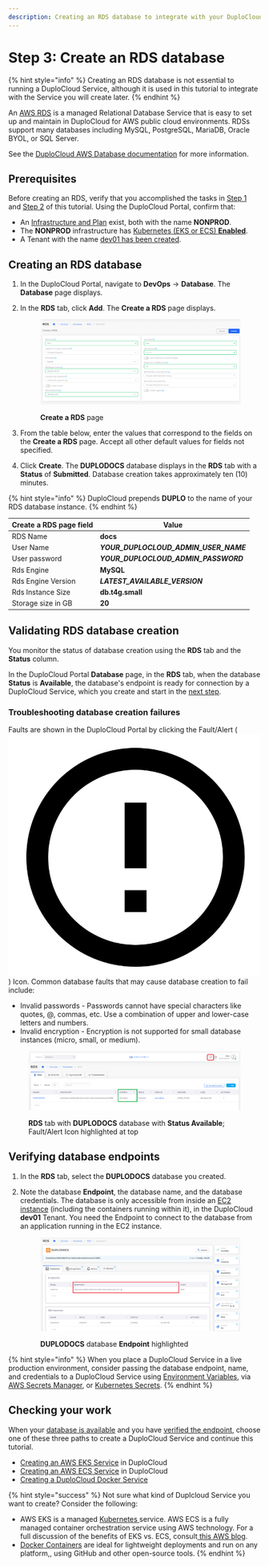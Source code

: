```yaml
---
description: Creating an RDS database to integrate with your DuploCloud Service
---
```


# Step 3: Create an RDS database

{% hint style="info" %}
Creating an RDS database is not essential to running a DuploCloud Service, although it is used in this tutorial to integrate with the Service you will create later.
{% endhint %}

An [AWS RDS](https://aws.amazon.com/free/database/?trk=83add82a-8e52-4837-bc73-c323da62d78c\&sc\_channel=ps\&ef\_id=CjwKCAjwp6CkBhB\_EiwAlQVyxYi50yWfBj5SSxs6-gaDSqftnxbBO6Plfy0pYWyyxrZ3zI0goU6bLRoCGkQQAvD\_BwE:G:s\&s\_kwcid=AL!4422!3!610000101516!e!!g!!amazon%20database%20hosting!11086562318!108339552363) is a managed Relational Database Service that is easy to set up and maintain in DuploCloud for AWS public cloud environments. RDSs support many databases including MySQL, PostgreSQL, MariaDB, Oracle BYOL, or SQL Server. &#x20;

&#x20;See the [DuploCloud AWS Database documentation](../aws-services/database/) for more information.

## Prerequisites <a href="#0-toc-title" id="0-toc-title"></a>

Before creating an RDS, verify that you accomplished the tasks in [Step 1](step-1-infrastructure.md) and [Step 2](step-2-tenant.md) of this tutorial. Using the DuploCloud Portal, confirm that:

* An [Infrastructure and Plan](step-1-infrastructure.md) exist, both with the name **NONPROD**.
* The **NONPROD** infrastructure has [Kubernetes (EKS or ECS) **Enabled**](step-1-infrastructure.md#check-your-work).&#x20;
* A Tenant with the name [dev01 has been created](step-2-tenant.md).

## Creating an RDS database <a href="#0-toc-title" id="0-toc-title"></a>

1. In the DuploCloud Portal, navigate to **DevOps** -> **Database**. The **Database** page displays.
2.  In the **RDS** tab, click **Add**. The **Create a RDS** page displays.

    <figure><img src="../../.gitbook/assets/AWS_QS_11 (1).png" alt=""><figcaption><p><strong>Create a RDS</strong> page</p></figcaption></figure>
3. From the table below, enter the values that correspond to the fields on the **Create a RDS** page. Accept all other default values for fields not specified.&#x20;
4. Click **Create**. The **DUPLODOCS** database displays in the **RDS** tab with a **Status** of **Submitted**. Database creation takes approximately ten (10) minutes.&#x20;

{% hint style="info" %}
DuploCloud prepends **DUPLO** to the name of your RDS database instance.
{% endhint %}

| Create a RDS page field | Value                                     |
| ----------------------- | ----------------------------------------- |
| RDS Name                | **docs**                                  |
| User Name               | _**YOUR\_DUPLOCLOUD\_ADMIN\_USER\_NAME**_ |
| User password           | _**YOUR\_DUPLOCLOUD\_ADMIN\_PASSWORD**_   |
| Rds Engine              | **MySQL**                                 |
| Rds Engine Version      | _**LATEST\_AVAILABLE\_VERSION**_          |
| Rds Instance Size       | **db.t4g.small**                          |
| Storage size in GB      | **20**                                    |

## Validating RDS database creation <a href="#1-toc-title" id="1-toc-title"></a>

You monitor the status of database creation using the **RDS** tab and the **Status** column.&#x20;

In the DuploCloud Portal **Database** page, in the **RDS** tab, when the database **Status** is **Available**, the database's endpoint is ready for connection by a DuploCloud Service, which you create and start in the [next step](step-4-create-a-rds-database.md#checking-your-work).

### Troubleshooting database creation failures

Faults are shown in the DuploCloud Portal by clicking the Fault/Alert ( <img src="../../.gitbook/assets/alert_exclamation_point_circle_fault_icon.png" alt="" data-size="line"> ) Icon. Common database faults that may cause database creation to fail include:

* Invalid passwords - Passwords cannot have special characters like quotes, @, commas, etc. Use a combination of upper and lower-case letters and numbers.
* Invalid encryption - Encryption is not supported for small database instances (micro, small, or medium).

<figure><img src="../../.gitbook/assets/AWS_QS_14.png" alt=""><figcaption><p><strong>RDS</strong> tab with <strong>DUPLODOCS</strong> database with <strong>Status Available</strong>; Fault/Alert Icon highlighted at top</p></figcaption></figure>

## Verifying database endpoints <a href="#1-toc-title" id="1-toc-title"></a>

1. In the **RDS** tab, select the **DUPLODOCS** database you created.
2.  Note the database **Endpoint**, the database name, and the database credentials. The database is only accessible from inside an [EC2 instance](https://aws.amazon.com/pm/ec2/?trk=36c6da98-7b20-48fa-8225-4784bced9843\&sc\_channel=ps\&ef\_id=CjwKCAjwp6CkBhB\_EiwAlQVyxcW-7lt7SPn1AnahX32vPOCAEtG0fcDA\_uA0N6sH8R\_LGfg0uwcwHxoCPB8QAvD\_BwE:G:s\&s\_kwcid=AL!4422!3!536392622533!e!!g!!aws%20ec2%20instance%20types!11198711716!118263957108) (including the containers running within it), in the DuploCloud **dev01** Tenant. You need the Endpoint to connect to the database from an application running in the EC2 instance.

    <figure><img src="../../.gitbook/assets/AWS_QS_13 (1).png" alt=""><figcaption><p><strong>DUPLODOCS</strong> database <strong>Endpoint</strong> highlighted</p></figcaption></figure>

{% hint style="info" %}
When you place a DuploCloud Service in a live production environment, consider passing the database endpoint, name, and credentials to a DuploCloud Service using [Environment Variables](../use-cases/passing-secrets/passing-config-and-secrets/setting-environment-variables-from-config.md), via [AWS Secrets Manager](https://docs.aws.amazon.com/secretsmanager/latest/userguide/intro.html), or [Kubernetes Secrets](../use-cases/passing-secrets/passing-config-and-secrets/setting-environment-variables-from-config.md#setting-environment-variables-from-a-kubernetes-secret).&#x20;
{% endhint %}

## Checking your work

When your [database is available](step-4-create-a-rds-database.md#1-toc-title) and you have [verified the endpoint](step-4-create-a-rds-database.md#1-toc-title-1), choose one of these three paths to create a DuploCloud Service and continue this tutorial.

* [Creating an AWS EKS Service](quick-start-eks-services/) in DuploCloud
* [Creating an AWS ECS Service](quick-start-ecs-services/)  in DuploCloud
* [Creating a DuploCloud Docker Service](quick-start-duplocloud-docker-services/)

{% hint style="success" %}
Not sure what kind of Duplcloud Service you want to create? Consider the following:

* AWS EKS is a managed [Kubernetes ](https://kubernetes.io/)service. AWS ECS is a fully managed container orchestration service using AWS technology. For a full discussion of the benefits of EKS vs. ECS, consult[ this AWS blog](https://aws.amazon.com/blogs/containers/amazon-ecs-vs-amazon-eks-making-sense-of-aws-container-services/).
* [Docker Containers](https://docs.docker.com/get-started/) are ideal for lightweight deployments and run on any platform,, using GitHub and other open-source tools.
{% endhint %}
